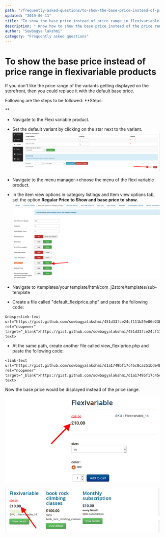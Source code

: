 ```yaml
---
path: "/frequently-asked-questions/to-show-the-base-price-instead-of-price-range-in-flexivariable-products"
updated: "2019-06-11"
title: "To show the base price instead of price range in flexivariable products"
description: " Know how to show the base price instead of the price range"
author: "Sowbagya lakshmi"
category: "Frequently asked questions"
---
```

# To show the base price instead of price range in flexivariable products

If you don't like the price range of the variants getting displayed on the storefront, then you could replace it with the default base price. 

Following are the steps to be followed:
**Steps:

**

- Navigate to the Flexi variable product.
- Set the default variant by clicking on the star next to the variant.
![Setting default variant](https://raw.githubusercontent.com/j2store/doc-images/master//frequently-asked-questions/hiding-price-range-in-flexivar/freq-as-que-flexivar-default-variant.png)
- Navigate to the menu manager->choose the menu of the flexi variable product.
- In the item view options in category listings and Item view options tab, set the option	**Regular Price to Show and base price to show.**
![Menu settings](https://raw.githubusercontent.com/j2store/doc-images/master//frequently-asked-questions/hiding-price-range-in-flexivar/freq-as-que-flexivar-base-price.png)

- Navigate to /templates/your template/html/com\_j2store/templates/<link-text url="http://docs.j2store.org/catalog/where-can-i-find-my-sub-template" target="_blank" rel="noopener">sub-template</link-text>
- Create a file called "default\_flexiprice.php" and paste the following code:

```
&nbsp;<link-text url="https://gist.github.com/sowbagyalakshmi/451d33fce24cf111b29e06e23b6be6d1" rel="noopener" target="_blank">https://gist.github.com/sowbagyalakshmi/451d33fce24cf111b29e06e23b6be6d1</link-text>
```

- At the same path, create another file called view\_flexiprice.php and paste the following code:

```
<link-text url="https://gist.github.com/sowbagyalakshmi/d1a1749bf17c45c0ca251bde4ba60ed3" rel="noopener" target="_blank">https://gist.github.com/sowbagyalakshmi/d1a1749bf17c45c0ca251bde4ba60ed3</link-text>
```

Now the base price would be displayed instead of the price range.


![Item view ](https://raw.githubusercontent.com/j2store/doc-images/master//frequently-asked-questions/hiding-price-range-in-flexivar/freq-as-que-flexivar-item-view.png)

![List view showing base price](https://raw.githubusercontent.com/j2store/doc-images/master//frequently-asked-questions/hiding-price-range-in-flexivar/freq-as-que-flexivar-list-view.png)


